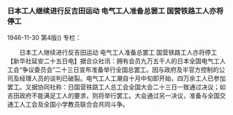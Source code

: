 ### 日本工人继续进行反吉田运动  电气工人准备总罢工  国营铁路工人亦将停工

1946-11-30
第4版()
专栏：

　　日本工人继续进行反吉田运动
    电气工人准备总罢工
    国营铁路工人亦将停工
    【新华社延安二十五日电】据合众社讯：拥有会员九万五千人的日本全国电气工人工会“争议委员会”二十三日宣布准备举行全国总罢工。因与政府及半官方控制的公司及经理人员的谈判已破裂。电气工人工潮自十月中旬即开始，四万余工人已参加罢工。又据协同社称：日国营铁路工人总工会全国大会二十三日一致通过决议；如吉田政府不能满足工人的要求，则将举行罢工。大会通过另一决议，准备与全国交通工人工会及全国小学教员联合会共同斗争。
